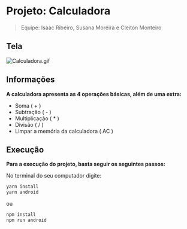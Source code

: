 # Projeto: Calculadora
> Equipe: Isaac Ribeiro, Susana Moreira e Cleiton Monteiro

## Tela

![Calculadora.gif](https://media.giphy.com/media/eNkgrXVRXBeI58xqsj/giphy.gif)

## Informações

**A calculadora apresenta as 4 operações básicas, além de uma extra:**

* Soma ( + )
* Subtração ( - )
* Multiplicação ( * )
* Divisão ( / )
* Limpar a memória da calculadora ( AC )

## Execução

**Para a execução do projeto, basta seguir os seguintes passos:**

No terminal do seu computador digite:

```sh
yarn install
yarn android
```
ou

```sh
npm install
npm run android
```
